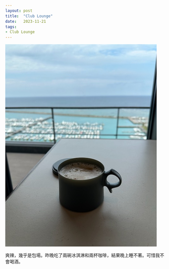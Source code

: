 ```yaml
---
layout: post
title:  "Club Lounge"
date:   2023-11-21
tags:
- Club Lounge
---
```

![Club Lounge](/media/2023-11-21-Club-Lounge.jpeg)

爽辣，幾乎是包場。昨晚吃了兩碗冰淇淋和兩杯咖啡，結果晚上睡不著。可惜我不會喝酒。